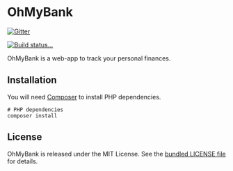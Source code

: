 # OhMyBank

[![Gitter](https://badges.gitter.im/Join%20Chat.svg)](https://gitter.im/OhMyBank/OhMyBank?utm_source=badge&utm_medium=badge&utm_campaign=pr-badge&utm_content=badge)

[![Build status...](https://api.travis-ci.org/OhMyBank/OhMyBank.svg)](https://travis-ci.org/OhMyBank/OhMyBank)

OhMyBank is a web-app to track your personal finances.

## Installation

You will need [Composer](https://getcomposer.org/doc/00-intro.md#installation-nix)
to install PHP dependencies.

    # PHP dependencies
    composer install

## License

OhMyBank is released under the MIT License. See the [bundled LICENSE file](LICENSE)
for details.

